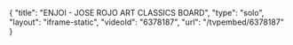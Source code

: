 {
    "title": "ENJOI - JOSE ROJO ART CLASSICS BOARD",
    "type": "solo",
    "layout": "iframe-static",
    "videoId": "6378187",
    "url": "\/tvpembed\/6378187"
}
